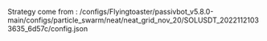 Strategy come from : /configs/Flyingtoaster/passivbot_v5.8.0-main/configs/particle_swarm/neat/neat_grid_nov_20/SOLUSDT_20221121033635_6d57c/config.json